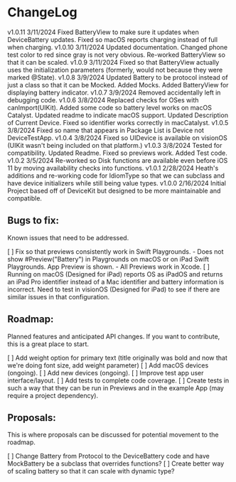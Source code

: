 # ChangeLog

v1.0.11 3/11/2024 Fixed BatteryView to make sure it updates when DeviceBattery updates.  Fixed so macOS reports charging instead of full when charging.
v1.0.10 3/11/2024 Updated documentation.  Changed phone test color to red since gray is not very obvious.  Re-worked BatteryView so that it can be scaled.
v1.0.9 3/11/2024 Fixed so that BatteryView actually uses the initialization parameters (formerly, would not because they were marked @State).
v1.0.8 3/9/2024 Updated Battery to be protocol instead of just a class so that it can be Mocked.  Added Mocks.  Added BatteryView for displaying battery indicator.
v1.0.7 3/9/2024 Removed accidentally left in debugging code.
v1.0.6 3/8/2024 Replaced checks for OSes with canImport(UIKit).  Added some code so battery level works on macOS Catalyst.  Updated readme to indicate macOS support.  Updated Description of Current Device.  Fixed so identifier works correctly in macCatalyst.
v1.0.5 3/8/2024 Fixed so name that appears in Package List is Device not DeviceTestApp.
v1.0.4 3/8/2024 Fixed so UIDevice is available on visionOS (UIKit wasn't being included on that platform.)
v1.0.3 3/8/2024 Tested for compatibility.  Updated Readme.  Fixed so previews work.  Added Test code.
v1.0.2 3/5/2024 Re-worked so Disk functions are available even before iOS 11 by moving availability checks into functions.
v1.0.1 2/28/2024 Heath's additions and re-working code for IdiomType so that we can subclass and have device initializers while still being value types.
v1.0.0 2/16/2024 Initial Project based off of DeviceKit but designed to be more maintainable and compatible.

## Bugs to fix:
Known issues that need to be addressed.

[ ] Fix so that previews consistently work in Swift Playgrounds.
    - Does not show #Preview("Battery") in Playgrounds on macOS or on iPad Swift Playgrounds.  App Preview is shown.
    - All Previews work in Xcode.
[ ] Running on macOS (Designed for iPad) reports OS as iPadOS and returns an iPad Pro identifier instead of a Mac identifier and battery information is incorrect.  Need to test in visionOS (Designed for iPad) to see if there are similar issues in that configuration.

## Roadmap:
Planned features and anticipated API changes.  If you want to contribute, this is a great place to start.

[ ] Add weight option for primary text (title originally was bold and now that we're doing font size, add weight parameter)
[ ] Add macOS devices (ongoing).
[ ] Add new devices (ongoing).
[ ] Improve test app user interface/layout.
[ ] Add tests to complete code coverage.
[ ] Create tests in such a way that they can be run in Previews and in the example App (may require a project dependency).

## Proposals:
This is where proposals can be discussed for potential movement to the roadmap.

[ ] Change Battery from Protocol to the DeviceBattery code and have MockBattery be a subclass that overrides functions?
[ ] Create better way of scaling battery so that it can scale with dynamic type?
